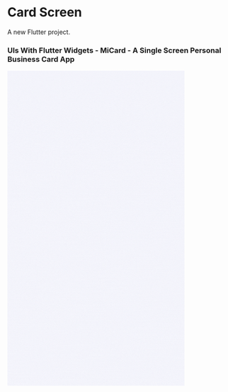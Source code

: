 # Card Screen

A new Flutter project.

###  UIs With Flutter Widgets - MiCard - A Single Screen Personal Business Card App

<img src="Images/MYAPPSCREEN.gif" width="400"/>
